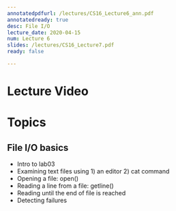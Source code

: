 ```yaml
---
annotatedpdfurl: /lectures/CS16_Lecture6_ann.pdf
annotatedready: true
desc: File I/O
lecture_date: 2020-04-15
num: Lecture 6
slides: /lectures/CS16_Lecture7.pdf
ready: false

---
```


# Lecture Video




# Topics
## File I/O basics
* Intro to lab03
* Examining text files using 1) an editor 2) cat command
* Opening a file: open()
* Reading a line from a file: getline()
* Reading until the end of file is reached
* Detecting failures

